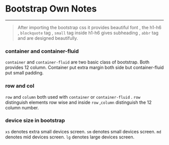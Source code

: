 #   Bootstrap Own Notes
---

> After importing the bootstrap css it provides beautiful font , the h1-h6 , `blockquote` tag , `small` tag inside h1-h6 gives subheading , `abbr` tag and are designed beautifully.



### container and container-fluid

`container` and `container-fluid` are two basic class of bootstrap. Both provides 12 column. Container put extra margin both side but container-fluid put small padding.


### row and col

`row` and `column` both used with `container` or `container-fluid` .
`row` distinguish elements row wise and inside `row` ,`column` distinguish the 12 column number.

### device size in bootstrap

```xs``` denotes extra small devices screen.
```sm``` denotes small devices screen.
```md``` denotes mid devices screen.
```lg``` denotes large devices screen.
